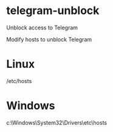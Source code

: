 # telegram-unblock
Unblock access to Telegram

Modify hosts to unblock Telegram

# Linux
/etc/hosts

# Windows
c:\Windows\System32\Drivers\etc\hosts

